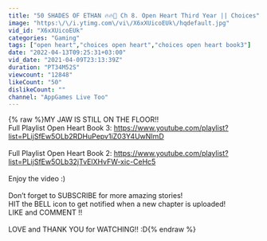 ```yaml
---
title: "50 SHADES OF ETHAN 🔥🔥💎 Ch 8. Open Heart Third Year || Choices"
image: "https:\/\/i.ytimg.com\/vi\/X6xXUicoEUk\/hqdefault.jpg"
vid_id: "X6xXUicoEUk"
categories: "Gaming"
tags: ["open heart","choices open heart","choices open heart book3"]
date: "2022-04-13T09:25:31+03:00"
vid_date: "2021-04-09T23:13:39Z"
duration: "PT34M52S"
viewcount: "12848"
likeCount: "50"
dislikeCount: ""
channel: "AppGames Live Too"
---
```

{% raw %}MY JAW IS STILL ON THE FLOOR!! <br />Full Playlist Open Heart Book 3: <a rel="nofollow" target="blank" href="https://www.youtube.com/playlist?list=PLijSfEw5OLb2RDHuPepv1iZ03Y4UwNImD">https://www.youtube.com/playlist?list=PLijSfEw5OLb2RDHuPepv1iZ03Y4UwNImD</a><br /><br />Full Playlist Open Heart Book 2: <a rel="nofollow" target="blank" href="https://www.youtube.com/playlist?list=PLijSfEw5OLb32jTvElXHvFW-xic-CeHc5">https://www.youtube.com/playlist?list=PLijSfEw5OLb32jTvElXHvFW-xic-CeHc5</a><br /><br />Enjoy the video :) <br /><br />Don’t forget to SUBSCRIBE for more amazing stories!<br />HIT the BELL icon to get notified when a new chapter is uploaded!<br />LIKE and COMMENT !! <br /><br />LOVE and THANK YOU for WATCHING!! :D{% endraw %}
